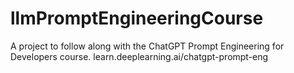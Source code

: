 # llmPromptEngineeringCourse
A project to follow along with the ChatGPT Prompt Engineering for Developers course. learn.deeplearning.ai/chatgpt-prompt-eng
